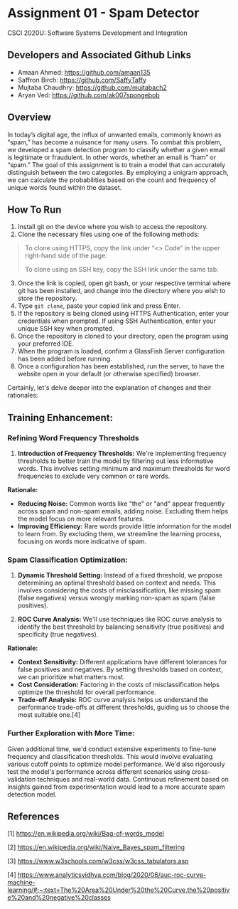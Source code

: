 # Assignment 01 - Spam Detector
CSCI 2020U: Software Systems Development and Integration

## Developers and Associated Github Links
-	Amaan Ahmed: https://github.com/amaan135
-	Saffron Birch: https://github.com/SaffyTaffy
-	Mujtaba Chaudhry: https://github.com/mujtabach2
-	Aryan Ved: https://github.com/ak007spongebob

## Overview
In today’s digital age, the influx of unwanted emails, commonly known as “spam,” has become a nuisance for many users. To combat this problem, we developed a spam detection program to classify whether a given email is legitimate or fraudulent. In other words, whether an email is “ham” or “spam.” The goal of this assignment is to train a model that can accurately distinguish between the two categories. By employing a unigram approach, we can calculate the probabilities based on the count and frequency of unique words found within the dataset.

## How To Run
1.	Install git on the device where you wish to access the repository.
2.	Clone the necessary files using one of the following methods:
>To clone using HTTPS, copy the link under “<> Code” in the upper right-hand side of the page.
> 
>To clone using an SSH key, copy the SSH link under the same tab.
3.	Once the link is copied, open git bash, or your respective terminal where git has been installed, and change into the directory where you wish to store the repository.
4.	Type `git clone`, paste your copied link and press Enter.
5.	If the repository is being cloned using HTTPS Authentication, enter your credentials when prompted. If using SSH Authentication, enter your unique SSH key when prompted.
6.	Once the repository is cloned to your directory, open the program using your preferred IDE. 
7.	When the program is loaded, confirm a GlassFish Server configuration has been added before running.
8.	Once a configuration has been established, run the server, to have the website open in your default (or otherwise specified) browser.

Certainly, let's delve deeper into the explanation of changes and their rationales:

## Training Enhancement:
### Refining Word Frequency Thresholds
1. **Introduction of Frequency Thresholds:** We're implementing frequency thresholds to better train the model by filtering out less informative words. This involves setting minimum and maximum thresholds for word frequencies to exclude very common or rare words.

**Rationale:**
- **Reducing Noise:** Common words like "the" or "and" appear frequently across spam and non-spam emails, adding noise. Excluding them helps the model focus on more relevant features.
- **Improving Efficiency:** Rare words provide little information for the model to learn from. By excluding them, we streamline the learning process, focusing on words more indicative of spam.

### Spam Classification Optimization:

1. **Dynamic Threshold Setting:** Instead of a fixed threshold, we propose determining an optimal threshold based on context and needs. This involves considering the costs of misclassification, like missing spam (false negatives) versus wrongly marking non-spam as spam (false positives).
  
2. **ROC Curve Analysis:** We'll use techniques like ROC curve analysis to identify the best threshold by balancing sensitivity (true positives) and specificity (true negatives).

**Rationale:**
- **Context Sensitivity:** Different applications have different tolerances for false positives and negatives. By setting thresholds based on context, we can prioritize what matters most.
- **Cost Consideration:** Factoring in the costs of misclassification helps optimize the threshold for overall performance.
- **Trade-off Analysis:** ROC curve analysis helps us understand the performance trade-offs at different thresholds, guiding us to choose the most suitable one.[4]

### Further Exploration with More Time:

Given additional time, we'd conduct extensive experiments to fine-tune frequency and classification thresholds. This would involve evaluating various cutoff points to optimize model performance. We'd also rigorously test the model's performance across different scenarios using cross-validation techniques and real-world data. Continuous refinement based on insights gained from experimentation would lead to a more accurate spam detection model.

## References 
[1] https://en.wikipedia.org/wiki/Bag-of-words_model 

[2] https://en.wikipedia.org/wiki/Naive_Bayes_spam_filtering 

[3] https://www.w3schools.com/w3css/w3css_tabulators.asp

[4] https://www.analyticsvidhya.com/blog/2020/06/auc-roc-curve-machine-learning/#:~:text=The%20Area%20Under%20the%20Curve,the%20positive%20and%20negative%20classes
